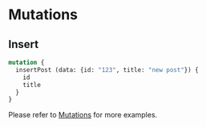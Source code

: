 # Mutations

## Insert
```graphql
mutation {
  insertPost (data: {id: "123", title: "new post"}) {
    id
    title
  }
}
```

Please refer to [Mutations](/guide/mutations/) for more examples.